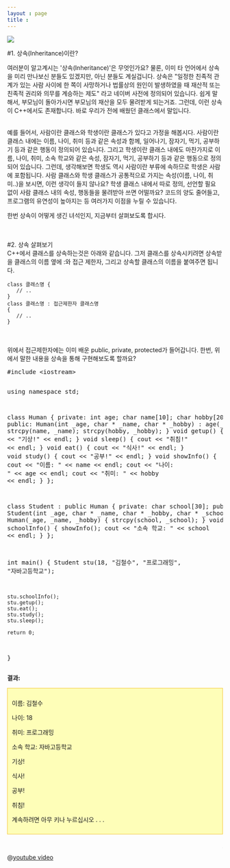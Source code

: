 ```yaml
---
layout : page
title :
---
```

![](http://cfile5.uf.tistory.com/image/1741CA364F40EBF5205286)<br/>



#1. 상속(Inheritance)이란?




여러분이 알고계시는 '상속(Inheritance)'은 무엇인가요? 물론, 이미 타 언어에서 상속을 미리 만나보신 분들도 있겠지만, 아닌 분들도 계실겁니다. 상속은 "일정한 친족적 관계가 있는 사람 사이에 한 쪽이 사망하거나 법률상의 원인이 발생하였을 때 재산적 또는 친족적 권리와 의무를 계승하는 제도" 라고 네이버 사전에 정의되어 있습니다. 쉽게 말해서, 부모님이 돌아가시면 부모님의 재산을 모두 물려받게 되는거죠. 그런데, 이런 상속이 C++에서도 존재합니다. 바로 우리가 전에 배웠던 클래스에서 말입니다.<br/><br/>

예를 들어서, 사람이란 클래스와 학생이란 클래스가 있다고 가정을 해봅시다. 사람이란 클래스 내에는 이름, 나이, 취미 등과 같은 속성과 함께, 일어나기, 잠자기, 먹기, 공부하기 등과 같은 행동이 정의되어 있습니다. 그리고 학생이란 클래스 내에도 마찬가지로 이름, 나이, 취미, 소속 학교와 같은 속성, 잠자기, 먹기, 공부하기 등과 같은 행동으로 정의되어 있습니다. 그런데, 생각해보면 학생도 역시 사람이란 부류에 속하므로 학생은 사람에 포함됩니다. 사람 클래스와 학생 클래스가 공통적으로 가지는 속성(이름, 나이, 취미..)을 보시면, 이런 생각이 들지 않나요? 학생 클래스 내에서 따로 정의, 선언할 필요 없이 사람 클래스 내의 속성, 행동들을 물려받아 쓰면 어떨까요? 코드의 양도 줄어들고, 프로그램의 유연성이 높아지는 등 여러가지 이점을 누릴 수 있습니다.<br/>

한번 상속이 어떻게 생긴 녀석인지, 지금부터 살펴보도록 합시다.<br/><br/><br/>

#2. 상속 살펴보기<br/>
C++에서 클래스를 상속하는것은 아래와 같습니다. 그저 클래스를 상속시키려면 상속받을 클래스의 이름 옆에 :와 접근 제한자, 그리고 상속할 클래스의 이름을 붙여주면 됩니다.<br/>


  <pre><code data-origin="&lt;pre&gt;&lt;code&gt;class 클래스명 {
   // ..
}
class 클래스명 : 접근제한자 클래스명
{
   // ..
}
&lt;/code&gt;&lt;/pre&gt;">class 클래스명 {
   // ..
}
class 클래스명 : 접근제한자 클래스명
{
   // ..
}
</code></pre>

<footer style="position:fixed; font-size:.8em; text-align:right; bottom:0px; margin-left:-25px; height:20px; width:100%;">generated by <a href="http://pad.haroopress.com" target="_blank">haroopad</a></footer>
</body>
<br/><br/>
위에서 접근제한자에는 이미 배운 public, private, protected가 들어갑니다. 한번, 위에서 말한 내용을 상속을 통해 구현해보도록 할까요? <br/>
<pre class="brush:cpp">#include &lt;iostream&gt;

using namespace std;

class Human {
private:
	int age;
	char name[10];
	char hobby[20];
public:
	Human(int _age, char * _name, char * _hobby) : age(_age)
	{
		strcpy(name, _name);
		strcpy(hobby, _hobby);
	}
	void getup()
	{
		cout &lt;&lt; "기상!" &lt;&lt; endl;
	}
	void sleep()
	{
		cout &lt;&lt; "취침!" &lt;&lt; endl;
	}
	void eat()
	{
		cout &lt;&lt; "식사!" &lt;&lt; endl;
	}
	void study()
	{
		cout &lt;&lt; "공부!" &lt;&lt; endl;
	}
	void showInfo()
	{
		cout &lt;&lt; "이름: " &lt;&lt; name &lt;&lt; endl;
		cout &lt;&lt; "나이: " &lt;&lt; age &lt;&lt; endl;
		cout &lt;&lt; "취미: " &lt;&lt; hobby &lt;&lt; endl;
	}
};

class Student : public Human {
private:
	char school[30];
public:
	Student(int _age, char * _name, char * _hobby, char * _school) : Human(_age, _name, _hobby)
	{
		strcpy(school, _school);
	}
	void schoolInfo()
	{
		showInfo();
		cout &lt;&lt; "소속 학교: " &lt;&lt; school &lt;&lt; endl;
	}
};

int main()
{
	Student stu(18, "김철수", "프로그래밍", "자바고등학교");

	stu.schoolInfo();
	stu.getup();
	stu.eat();
	stu.study();
	stu.sleep();

	return 0;
}
</pre><p><b>결과:</b></p><p></p><div class="txc-textbox" style="border: 1px solid rgb(243, 197, 52); background-color: rgb(254, 254, 184); padding: 10px;"><p>이름: 김철수</p><p>나이: 18</p><p>취미: 프로그래밍</p><p>소속 학교: 자바고등학교</p><p>기상!</p><p>식사!</p><p>공부!</p><p>취침!</p><p>계속하려면 아무 키나 누르십시오 . . .</p></div><p><br /><span id="callbacknestblogeairshipkr1733243" style="width:1px; height:1px; float:right"><embed  allowscriptaccess="always"  id="bootstrapperblogeairshipkr1733243"  src="http://blog.eairship.kr/plugin/CallBack_bootstrapperSrc?nil_profile=tistory&amp;nil_type=copied_post"  width="1"  height="1"  wmode="transparent"  type="application/x-shockwave-flash"  EnableContextMenu="false"  FlashVars="&amp;callbackId=blogeairshipkr1733243&amp;host=http://blog.eairship.kr&amp;embedCodeSrc=http%3A%2F%2Fblog.eairship.kr%2Fplugin%2FCallBack_bootstrapper%3F%26src%3Dhttp%3A%2F%2Fs1.daumcdn.net%2Fcfs.tistory%2Fv%2F0%2Fblog%2Fplugins%2FCallBack%2Fcallback%26id%3D173%26callbackId%3Dblogeairshipkr1733243%26destDocId%3Dcallbacknestblogeairshipkr1733243%26host%3Dhttp%3A%2F%2Fblog.eairship.kr%26float%3Dleft" swLiveConnect="true"/></span>


@[youtube video](http://www.youtube.com/watch?v=dLvSFMrAH9A)
